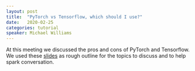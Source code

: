 ```yaml
---
layout: post
title:  "PyTorch vs Tensorflow, which should I use?"
date:   2020-02-25
categories: tutorial
speaker: Michael Williams
---
```


At this meeting we discussed the pros and cons of PyTorch and Tensorflow. We used these [slides] as rough outline for the topics to discuss and to help spark conversation.

[slides]: https://github.com/phas-ml/phas-ml.github.io/blob/master/presentations/2020_9_21_pytorch_vs_tensorflow_slides.pdf
